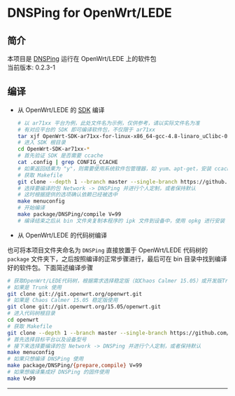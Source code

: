 DNSPing for OpenWrt/LEDE
===

简介
---

 本项目是 [DNSPing][1] 运行在 OpenWrt/LEDE 上的软件包  
 当前版本: 0.2.3-1  

编译
---

 - 从 OpenWrt/LEDE 的 [SDK][S] 编译

   ```bash
   # 以 ar71xx 平台为例，此处文件名为示例，仅供参考，请以实际文件名为准
   # 有对应平台的 SDK 即可编译软件包，不仅限于 ar71xx
   tar xjf OpenWrt-SDK-ar71xx-for-linux-x86_64-gcc-4.8-linaro_uClibc-0.9.33.2.tar.bz2
   # 进入 SDK 根目录
   cd OpenWrt-SDK-ar71xx-*
   # 首先验证 SDK 是否需要 ccache
   cat .config | grep CONFIG_CCACHE
   # 如果返回结果为 "y"，则需要使用系统软件包管理器，如 yum、apt-get，安装 ccache
   # 获取 Makefile
   git clone --depth 1 --branch master --single-branch https://github.com/wongsyrone/openwrt-DNSPing.git package/DNSPing
   # 选择要编译的包 Network -> DNSPing 并进行个人定制，或者保持默认
   # 这时根据提供的选项确认依赖已经被选中
   make menuconfig
   # 开始编译
   make package/DNSPing/compile V=99
   # 编译结束之后从 bin 文件夹复制本程序的 ipk 文件到设备中，使用 opkg 进行安装
   ```

 - 从 OpenWrt/LEDE 的代码树编译

 也可将本项目文件夹命名为 `DNSPing` 直接放置于 OpenWrt/LEDE 代码树的 `package` 文件夹下，之后按照编译的正常步骤进行，最后可在 bin 目录中找到编译好的软件包。下面简述编译步骤

   ```bash
   # 获取OpenWrt/LEDE代码树，根据需求选择稳定版（如Chaos Calmer 15.05）或开发版Trunk
   # 如果是 Trunk 使用
   git clone git://git.openwrt.org/openwrt.git
   # 如果是 Chaos Calmer 15.05 稳定版使用
   git clone git://git.openwrt.org/15.05/openwrt.git
   # 进入代码树根目录
   cd openwrt
   # 获取 Makefile
   git clone --depth 1 --branch master --single-branch https://github.com/wongsyrone/openwrt-DNSPing.git package/DNSPing
   # 首先选择目标平台以及设备型号
   # 接下来选择要编译的包 Network -> DNSPing 并进行个人定制，或者保持默认
   make menuconfig
   # 如果只想编译 DNSPing 使用
   make package/DNSPing/{prepare,compile} V=99
   # 如果想编译集成好 DNSPing 的固件使用
   make V=99
   ```

----------

  [1]: https://github.com/chengr28/DNSPing
  [2]: https://github.com/chengr28/DNSPing/tree/master/Documents
  [S]: http://wiki.openwrt.org/doc/howto/obtain.firmware.sdk
